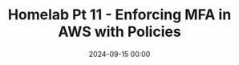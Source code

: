 ---
title: "Homelab Pt 11 - Enforcing MFA in AWS with Policies"
date: 2024-09-15 00:00
categories: ["Homelab", "Security"]

img_path: /assets/img/2024-09-15-homelab-pt-11-enforcing-mfa-in-aws-with-policies
image:
    path: thumbnail.JPEG
    alt: Snoqualmie Falls, Washington
---